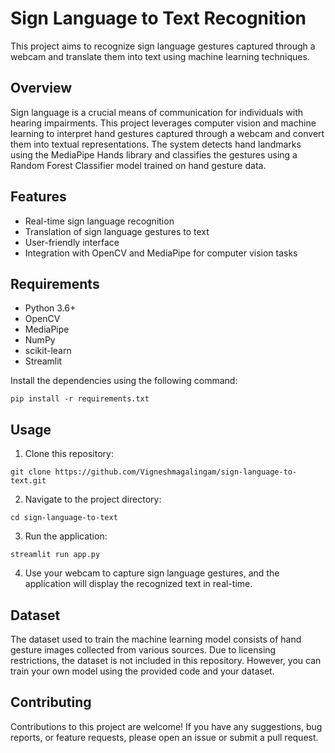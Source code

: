 # Sign Language to Text Recognition

This project aims to recognize sign language gestures captured through a webcam and translate them into text using machine learning techniques.

## Overview

Sign language is a crucial means of communication for individuals with hearing impairments. This project leverages computer vision and machine learning to interpret hand gestures captured through a webcam and convert them into textual representations. The system detects hand landmarks using the MediaPipe Hands library and classifies the gestures using a Random Forest Classifier model trained on hand gesture data.

## Features

- Real-time sign language recognition
- Translation of sign language gestures to text
- User-friendly interface
- Integration with OpenCV and MediaPipe for computer vision tasks

## Requirements

- Python 3.6+
- OpenCV
- MediaPipe
- NumPy
- scikit-learn
- Streamlit

Install the dependencies using the following command:

```
pip install -r requirements.txt
```

## Usage

1. Clone this repository:

```
git clone https://github.com/Vigneshmagalingam/sign-language-to-text.git
```

2. Navigate to the project directory:

```
cd sign-language-to-text
```

3. Run the application:

```
streamlit run app.py
```

4. Use your webcam to capture sign language gestures, and the application will display the recognized text in real-time.

## Dataset

The dataset used to train the machine learning model consists of hand gesture images collected from various sources. Due to licensing restrictions, the dataset is not included in this repository. However, you can train your own model using the provided code and your dataset.

## Contributing

Contributions to this project are welcome! If you have any suggestions, bug reports, or feature requests, please open an issue or submit a pull request.


